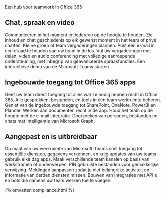 

Een hub voor teamwork in Office 365 

## Chat, spraak en video
Communiceren in het moment en iedereen op de hoogte te houden. Zie inhoud en chat geschiedenis op elk gewenst moment in het team of privé chatten. Kleine groep of team vergaderingen plannen. Post een e-mail in een draad te houden van uw team in de lus. Vul uw vergaderingen met delen, video en audio conferencing met volledige aanroepende ondersteuning, met inbegrip van geavanceerde spraakfuncties. 
Een interactieve demo van de Microsoft-Teams starten 

## Ingebouwde toegang tot Office 365 apps
Geef uw team direct toegang tot alles wat ze nodig hebben recht in Office 365. Alle gesprekken, bestanden, en tools in één team werkruimte beheren. Geniet van de ingebouwde toegang tot SharePoint, OneNote, PowerBI en Planner. Werken aan documenten recht in de app. Houd het team op de hoogte met de e-mail integratie. Doorzoeken van personen, bestanden en chats met intelligentie van Microsoft Graph. 

## Aangepast en is uitbreidbaar
Op maat van uw werkruimte van Microsoft-Teams snel toegang tot essentiële diensten, gegevens verkennen, en krijg updates van uw teams gebruik elke dag apps. Maak verschillende team kanalen op basis van werkstromen of onderwerpen. PIN gebruikte bestanden voor gemakkelijke verwijzing. Meldingen aanpassen zodat je niet belangrijke activiteit en informatie van derden diensten missen. Bouwen van integraties met API's en bots die namens uw team werken toe te voegen. 




{% omvatten compliance.html %}
